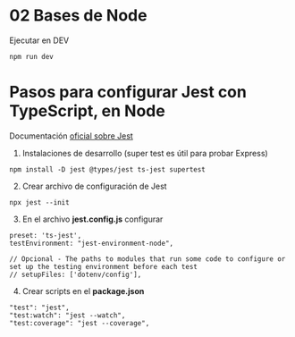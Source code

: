 # 02 Bases de Node

Ejecutar en DEV
```
npm run dev
```

# Pasos para configurar Jest con TypeScript, en Node 

Documentación [oficial sobre Jest](https://jestjs.io/docs/getting-started)


1. Instalaciones de desarrollo (super test es útil para probar Express)
```
npm install -D jest @types/jest ts-jest supertest
```

2. Crear archivo de configuración de Jest
```
npx jest --init
```

3. En el archivo **jest.config.js** configurar
```
preset: 'ts-jest',
testEnvironment: "jest-environment-node",

// Opcional - The paths to modules that run some code to configure or set up the testing environment before each test
// setupFiles: ['dotenv/config'],
```

4. Crear scripts en el **package.json**
```
"test": "jest",
"test:watch": "jest --watch",
"test:coverage": "jest --coverage",
```
